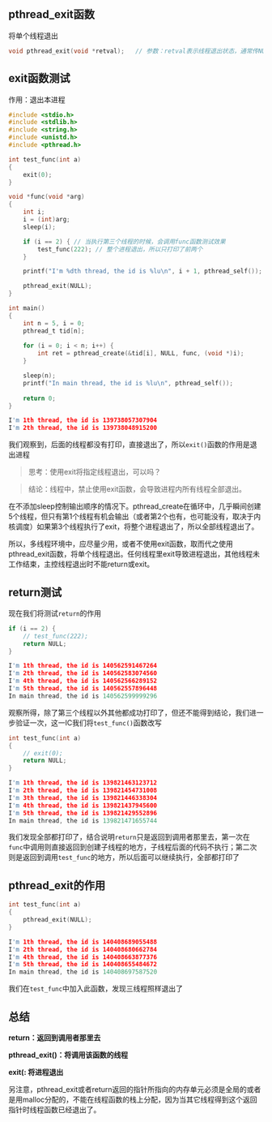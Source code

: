 ## pthread_exit函数

将单个线程退出

```C
void pthread_exit(void *retval);   // 参数：retval表示线程退出状态，通常传NULL
```

## exit函数测试

作用：退出本进程

```C
#include <stdio.h>
#include <stdlib.h>
#include <string.h>
#include <unistd.h>
#include <pthread.h>

int test_func(int a)
{
    exit(0);
}

void *func(void *arg)
{
    int i;
    i = (int)arg;
    sleep(i);

    if (i == 2) { // 当执行第三个线程的时候，会调用func函数测试效果
        test_func(222); // 整个进程退出，所以只打印了前两个
    }

    printf("I'm %dth thread, the id is %lu\n", i + 1, pthread_self());

    pthread_exit(NULL);
}

int main()
{
    int n = 5, i = 0;
    pthread_t tid[n];
    
    for (i = 0; i < n; i++) {
        int ret = pthread_create(&tid[i], NULL, func, (void *)i);
    }

    sleep(n);
    printf("In main thread, the id is %lu\n", pthread_self());
    
    return 0;
}
```

```C
I'm 1th thread, the id is 139738057307904
I'm 2th thread, the id is 139738048915200
```

我们观察到，后面的线程都没有打印，直接退出了，所以`exit()`函数的作用是退出进程

> 思考：使用exit将指定线程退出，可以吗？                                              

> 结论：线程中，禁止使用exit函数，会导致进程内所有线程全部退出。

在不添加sleep控制输出顺序的情况下。pthread_create在循环中，几乎瞬间创建5个线程，但只有第1个线程有机会输出（或者第2个也有，也可能没有，取决于内核调度）如果第3个线程执行了exit，将整个进程退出了，所以全部线程退出了。

所以，多线程环境中，应尽量少用，或者不使用exit函数，取而代之使用pthread_exit函数，将单个线程退出。任何线程里exit导致进程退出，其他线程未工作结束，主控线程退出时不能return或exit。

## return测试

现在我们将测试`return`的作用

```C
if (i == 2) { 
    // test_func(222); 
	return NULL;
}
```

```C
I'm 1th thread, the id is 140562591467264
I'm 2th thread, the id is 140562583074560
I'm 4th thread, the id is 140562566289152
I'm 5th thread, the id is 140562557896448
In main thread, the id is 140562599999296
```

观察所得，除了第三个线程以外其他都成功打印了，但还不能得到结论，我们进一步验证一次，这一IC我们将`test_func()`函数改写

```C
int test_func(int a)
{
    // exit(0);
    return NULL;
}
```

```C
I'm 1th thread, the id is 139821463123712
I'm 2th thread, the id is 139821454731008
I'm 3th thread, the id is 139821446338304
I'm 4th thread, the id is 139821437945600
I'm 5th thread, the id is 139821429552896
In main thread, the id is 139821471655744
```

我们发现全部都打印了，结合说明`return`只是返回到调用者那里去，第一次在`func`中调用则直接返回到创建子线程的地方，子线程后面的代码不执行；第二次则是返回到调用`test_func`的地方，所以后面可以继续执行，全部都打印了

## pthread_exit的作用

```C
int test_func(int a)
{
	pthread_exit(NULL);
}
```

```C
I'm 1th thread, the id is 140408689055488
I'm 2th thread, the id is 140408680662784
I'm 4th thread, the id is 140408663877376
I'm 5th thread, the id is 140408655484672
In main thread, the id is 140408697587520
```

我们在`test_func`中加入此函数，发现三线程照样退出了

## 总结

**return：返回到调用者那里去**

**pthread_exit()：将调用该函数的线程**         

**exit(: 将进程退出**

另注意，pthread_exit或者return返回的指针所指向的内存单元必须是全局的或者是用malloc分配的，不能在线程函数的栈上分配，因为当其它线程得到这个返回指针时线程函数已经退出了。

